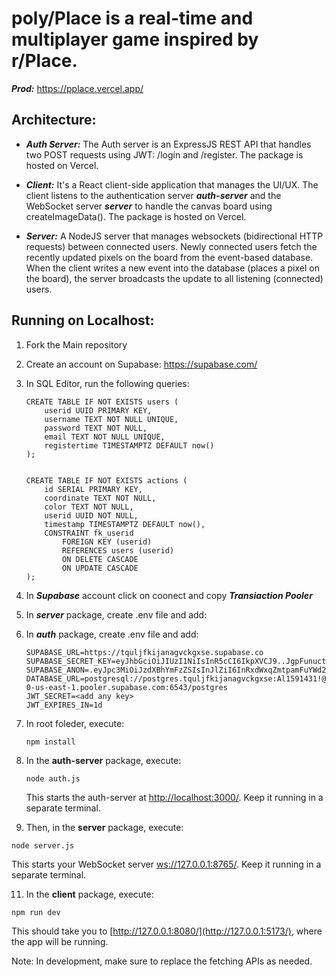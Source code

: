 # poly/Place is a real-time and multiplayer game inspired by r/Place.

***Prod:*** https://pplace.vercel.app/ 

## Architecture:
- ***Auth Server:*** The Auth server is an ExpressJS REST API that handles two POST requests using JWT: /login and /register. The package is hosted on Vercel.

- ***Client:*** It's a React client-side application that manages the UI/UX. The client listens to the authentication server ***auth-server*** and the WebSocket server ***server*** to handle the canvas board using createImageData(). The package is hosted on Vercel.

- ***Server:*** A NodeJS server that manages websockets (bidirectional HTTP requests) between connected users. Newly connected users fetch the recently updated pixels on the board from the event-based database. When the client writes a new event into the database (places a pixel on the board), the server broadcasts the update to all listening (connected) users.



## Running on Localhost:
1. Fork the Main repository
2. Create an account on Supabase: https://supabase.com/
3. In SQL Editor, run the following queries:
   ```
   CREATE TABLE IF NOT EXISTS users (
       userid UUID PRIMARY KEY,
       username TEXT NOT NULL UNIQUE,
       password TEXT NOT NULL,
       email TEXT NOT NULL UNIQUE,
       registertime TIMESTAMPTZ DEFAULT now()
   );
   
   
   CREATE TABLE IF NOT EXISTS actions (
       id SERIAL PRIMARY KEY,
       coordinate TEXT NOT NULL,
       color TEXT NOT NULL,
       userid UUID NOT NULL,
       timestamp TIMESTAMPTZ DEFAULT now(),
       CONSTRAINT fk_userid
           FOREIGN KEY (userid)
           REFERENCES users (userid)
           ON DELETE CASCADE
           ON UPDATE CASCADE
   );
   ```
3. In ***Supabase*** account click on coonect and copy ***Transiaction Pooler***
4. In ***server*** package, create .env file and add:

6. In ***auth*** package, create .env file and add:
   ```
   SUPABASE_URL=https://tquljfkijanagvckgxse.supabase.co
   SUPABASE_SECRET_KEY=eyJhbGciOiJIUzI1NiIsInR5cCI6IkpXVCJ9..JgpFunuctbZ9GHcHGZp7Um0BqmSreUBR83d_Rtzw0rY
   SUPABASE_ANON=.eyJpc3MiOiJzdXBhYmFzZSIsInJlZiI6InRxdWxqZmtpamFuYWd2Y2tneHNlIiwicm9sZSI6InNlcnZpY2Vfcm9sZSIsImlhdCI6MTc0MjYyMzg4MSwiZXhwIjoyMDU4MTk5ODgxfQ.JgpFunuctbZ9GHcHGZp7Um0BqmSreUBR83d_Rtzw0rY
   DATABASE_URL=postgresql://postgres.tquljfkijanagvckgxse:Al1591431!@aws-0-us-east-1.pooler.supabase.com:6543/postgres
   JWT_SECRET=<add any key>
   JWT_EXPIRES_IN=1d
   ```
8. In root foleder, execute:
   ```
   npm install
   ```
9. In the **auth-server** package, execute:

   ```
   node auth.js
   ```
   This starts the auth-server at [http://localhost:3000/](http://localhost:3000/). Keep it running in a separate terminal.


10. Then, in the **server** package, execute:
   ```
   node server.js
   ```
   This starts your WebSocket server [ws://127.0.0.1:8765/](ws://127.0.0.1:8765/). Keep it running in a separate terminal.
   

   
11. In the **client** package, execute:
```
npm run dev
```
This should take you to [http://127.0.0.1:8080/](http://127.0.0.1:5173/), where the app will be running.

Note: In development, make sure to replace the fetching APIs as needed.






